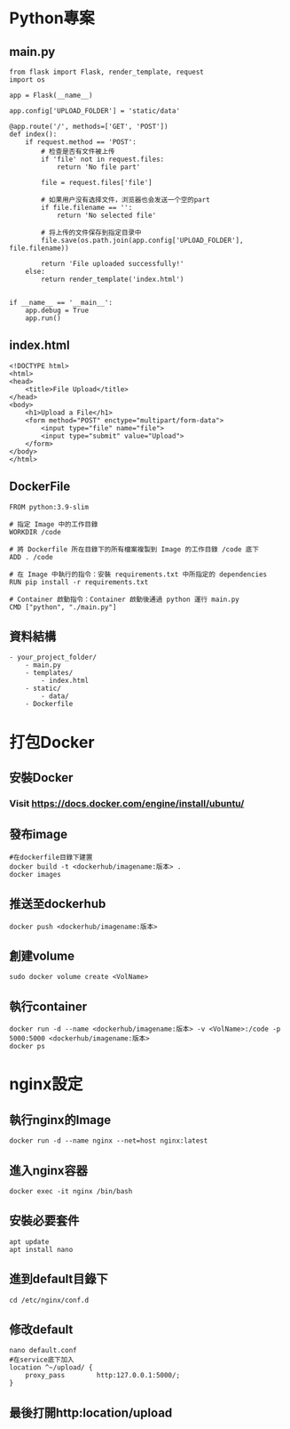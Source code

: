 # Python專案
## main.py
```
from flask import Flask, render_template, request
import os

app = Flask(__name__)

app.config['UPLOAD_FOLDER'] = 'static/data'

@app.route('/', methods=['GET', 'POST'])
def index():
    if request.method == 'POST':
        # 检查是否有文件被上传
        if 'file' not in request.files:
            return 'No file part'
        
        file = request.files['file']
        
        # 如果用户没有选择文件，浏览器也会发送一个空的part
        if file.filename == '':
            return 'No selected file'
        
        # 将上传的文件保存到指定目录中
        file.save(os.path.join(app.config['UPLOAD_FOLDER'], file.filename))
        
        return 'File uploaded successfully!'
    else:
        return render_template('index.html')


if __name__ == '__main__':
    app.debug = True
    app.run()
```
## index.html
```
<!DOCTYPE html>
<html>
<head>
    <title>File Upload</title>
</head>
<body>
    <h1>Upload a File</h1>
    <form method="POST" enctype="multipart/form-data">
        <input type="file" name="file">
        <input type="submit" value="Upload">
    </form>
</body>
</html>
```
## DockerFile
```
FROM python:3.9-slim

# 指定 Image 中的工作目錄
WORKDIR /code

# 將 Dockerfile 所在目錄下的所有檔案複製到 Image 的工作目錄 /code 底下
ADD . /code

# 在 Image 中執行的指令：安裝 requirements.txt 中所指定的 dependencies
RUN pip install -r requirements.txt

# Container 啟動指令：Container 啟動後通過 python 運行 main.py
CMD ["python", "./main.py"]
```
## 資料結構
```
- your_project_folder/
    - main.py
    - templates/
        - index.html
    - static/
        - data/
    - Dockerfile
```
# 打包Docker
## 安裝Docker
### Visit https://docs.docker.com/engine/install/ubuntu/
## 發布image
```
#在dockerfile目錄下建置
docker build -t <dockerhub/imagename:版本> .
docker images
```
## 推送至dockerhub
```
docker push <dockerhub/imagename:版本>
```
## 創建volume
```
sudo docker volume create <VolName>
```
## 執行container
```
docker run -d --name <dockerhub/imagename:版本> -v <VolName>:/code -p 5000:5000 <dockerhub/imagename:版本>
docker ps
```
# nginx設定
## 執行nginx的Image
```
docker run -d --name nginx --net=host nginx:latest 
```
## 進入nginx容器
```
docker exec -it nginx /bin/bash
```
## 安裝必要套件
```
apt update
apt install nano
```
## 進到default目錄下
```
cd /etc/nginx/conf.d 
```
## 修改default
```
nano default.conf
#在service底下加入
location ^~/upload/ {
    proxy_pass        http:127.0.0.1:5000/;
}
```
## 最後打開http:location/upload
